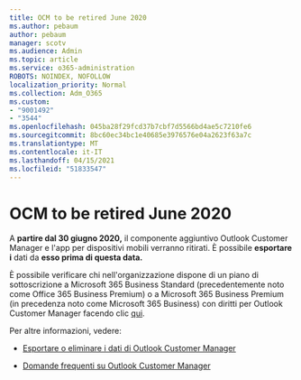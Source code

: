 ```yaml
---
title: OCM to be retired June 2020
ms.author: pebaum
author: pebaum
manager: scotv
ms.audience: Admin
ms.topic: article
ms.service: o365-administration
ROBOTS: NOINDEX, NOFOLLOW
localization_priority: Normal
ms.collection: Adm_O365
ms.custom:
- "9001492"
- "3544"
ms.openlocfilehash: 045ba28f29fcd37b7cbf7d5566bd4ae5c7210fe6
ms.sourcegitcommit: 8bc60ec34bc1e40685e3976576e04a2623f63a7c
ms.translationtype: MT
ms.contentlocale: it-IT
ms.lasthandoff: 04/15/2021
ms.locfileid: "51833547"
---
```

# <a name="ocm-to-be-retired-june-2020"></a>OCM to be retired June 2020


A **partire dal 30 giugno 2020,** il componente aggiuntivo Outlook Customer Manager e l'app per dispositivi mobili verranno ritirati. È possibile **esportare i** dati da **esso prima di questa data.**  

È possibile verificare chi nell'organizzazione dispone di un piano di sottoscrizione a Microsoft 365 Business Standard (precedentemente noto come Office 365 Business Premium) o a Microsoft 365 Business Premium (in precedenza noto come Microsoft 365 Business) con diritti per Outlook Customer Manager facendo clic [qui](https://admin.microsoft.com/AdminPortal/Home?ref=/users).

Per altre informazioni, vedere:

- [Esportare o eliminare i dati di Outlook Customer Manager](https://support.office.com/article/1a421cb4-e8de-4b44-bfb8-710b92820439)

- [Domande frequenti su Outlook Customer Manager](https://techcommunity.microsoft.com/t5/outlook-customer-manager/faq-frequently-asked-questions-about-outlook-customer-manager/m-p/29680)
